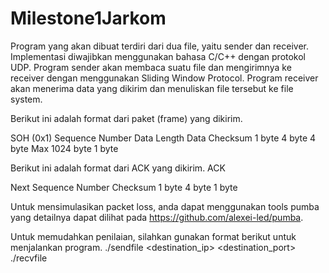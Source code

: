 # Milestone1Jarkom
Program yang akan dibuat terdiri dari dua file, yaitu sender dan receiver. Implementasi diwajibkan menggunakan bahasa C/C++ dengan protokol UDP. Program sender akan membaca suatu file dan mengirimnya ke receiver dengan menggunakan Sliding Window Protocol. Program receiver akan menerima data yang dikirim dan menuliskan file tersebut ke file system.

Berikut ini adalah format dari paket (frame) yang dikirim.

SOH
(0x1)
Sequence Number
Data Length
Data
Checksum
1 byte
4 byte
4 byte
Max 1024 byte
1 byte

Berikut ini adalah format dari ACK yang dikirim.
ACK


Next Sequence Number
Checksum
1 byte
4 byte
1 byte

Untuk mensimulasikan packet loss, anda dapat menggunakan tools pumba yang detailnya dapat dilihat pada https://github.com/alexei-led/pumba.

Untuk memudahkan penilaian, silahkan gunakan format berikut untuk menjalankan program.
./sendfile <filename> <windowsize> <buffersize> <destination_ip> <destination_port>
./recvfile <filename> <windowsize> <buffersize> <port>

